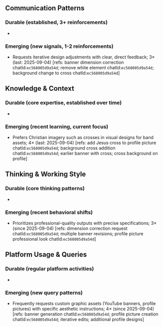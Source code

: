 ## Communication Patterns
### Durable (established, 3+ reinforcements)
-

### Emerging (new signals, 1-2 reinforcements)
- Requests iterative design adjustments with clear, direct feedback; 3× (last: 2025-09-04) [refs: banner dimension correction chatId:`ec568005d9a54d`; remove white element chatId:`ec568005d9a54d`; background change to cross chatId:`ec568005d9a54d`]

## Knowledge & Context
### Durable (core expertise, established over time)
-

### Emerging (recent learning, current focus)
- Prefers Christian imagery such as crosses in visual designs for band assets; 4× (last: 2025-09-04) [refs: add Jesus cross to profile picture chatId:`ec568005d9a54d`; background cross addition chatId:`ec568005d9a54d`; earlier banner with cross; cross background on profile]

## Thinking & Working Style
### Durable (core thinking patterns)
-

### Emerging (recent behavioral shifts)
- Prioritizes professional-quality outputs with precise specifications; 3× (since 2025-09-04) [refs: dimension correction request chatId:`ec568005d9a54d`; multiple banner revisions; profile picture professional look chatId:`ec568005d9a54d`]

## Platform Usage & Queries
### Durable (regular platform activities)
-

### Emerging (new query patterns)
- Frequently requests custom graphic assets (YouTube banners, profile pictures) with specific aesthetic instructions; 4× (since 2025-09-04) [refs: banner generation chatId:`ec568005d9a54d`; profile picture creation chatId:`ec568005d9a54d`; iterative edits; additional profile designs]